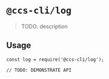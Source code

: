 # `@ccs-cli/log`

> TODO: description

## Usage

```
const log = require('@ccs-cli/log');

// TODO: DEMONSTRATE API
```
